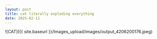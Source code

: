 ```yaml
---
layout: post
title: cat literally exploding everything
date: 2025-02-11
---
```



![CAT]({{ site.baseurl }}/Images_upload/images/output_4206200176.jpeg)
